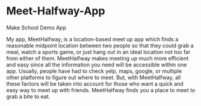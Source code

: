 # Meet-Halfway-App
Make School Demo App

My app, MeetHalfway, is a location-based meet up app which finds a reasonable midpoint location between two people so that they could grab a meal, watch a sports game, or just hang out in an ideal location not too far from either of them. MeetHalfway makes meeting up much more efficient and easy since all the information you need will be accessible within one app. Usually, people have had to check yelp, maps, google, or multiple other platforms to figure out where to meet. But, with MeetHalfway, all these factors will be taken into account for those who want a quick and easy way to meet up with friends. MeetHalfway finds you a place to meet to grab a bite to eat. 
